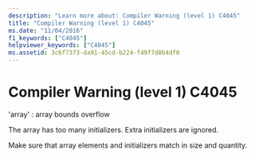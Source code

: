 ```yaml
---
description: "Learn more about: Compiler Warning (level 1) C4045"
title: "Compiler Warning (level 1) C4045"
ms.date: "11/04/2016"
f1_keywords: ["C4045"]
helpviewer_keywords: ["C4045"]
ms.assetid: 3c6f7373-da91-45cd-b224-f49f7d8b4df0
---
```

# Compiler Warning (level 1) C4045

'array' : array bounds overflow

The array has too many initializers. Extra initializers are ignored.

Make sure that array elements and initializers match in size and quantity.
